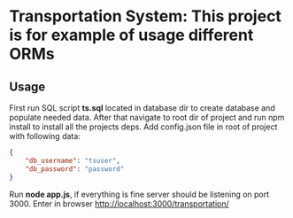 # Transportation System: This project is for example of usage different ORMs


## Usage

First run SQL script **ts.sql** located in database dir to create database and populate needed data.
After that navigate to root dir of project and run npm install to install all the projects deps.
Add config.json file in root of project with following data:
```json
{
    "db_username": "tsuser",
    "db_password": "password"
}
```
Run **node app.js**, if everything is fine server should be listening on port 3000. Enter in browser [http://localhost:3000/transportation/](http://localhost:3000/transportation/)